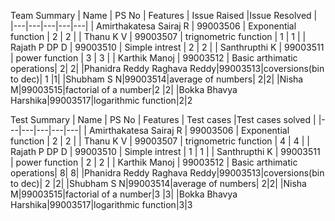 Team Summary
| Name  |  PS No |  Features |  Issue Raised  |Issue Resolved   |
|---|---|---|---|---|
|  Amirthakatesa Sairaj R |   99003506 | Exponential function | 2  | 2  |
| Thanu K V  | 99003507  |  trignometric function | 1  |  1 |
| Rajath P DP D  |  99003510 |  Simple intrest |  2 |  2 |
| Santhrupthi K  |  99003511 | power function  | 3  |  3 |
| Karthik Manoj  | 99003512 | Basic arthimatic operations| 2| 2|
|Phanidra Reddy Raghava Reddy|99003513|coversions(bin to dec)| 1 |1|
|Shubham S N|99003514|average of numbers| 2|2|
|Nisha M|99003515|factorial of a number|2 |2|
|Bokka Bhavya Harshika|99003517|logarithmic function|2|2


Test Summary
| Name  |  PS No |  Features |  Test cases  |Test cases solved  |
|---|---|---|---|---|
|  Amirthakatesa Sairaj R |   99003506 | Exponential function | 2  | 2  |
| Thanu K V  | 99003507  |  trignometric function | 4 |  4 |
| Rajath P DP D  |  99003510 |  Simple intrest |  1 |  1 |
| Santhrupthi K  |  99003511 | power function  | 2  |  2 |
| Karthik Manoj  | 99003512 | Basic arthimatic operations| 8| 8|
|Phanidra Reddy Raghava Reddy|99003513|coversions(bin to dec)| 2 |2|
|Shubham S N|99003514|average of numbers| 2|2|
|Nisha M|99003515|factorial of a number|3 |3|
|Bokka Bhavya Harshika|99003517|logarithmic function|3|3
